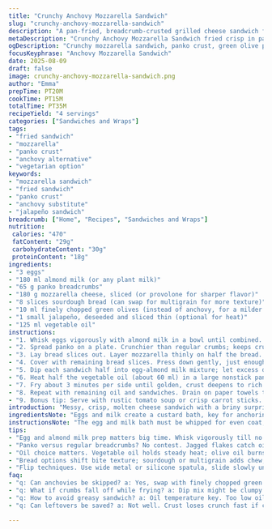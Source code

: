 ```yaml
---
title: "Crunchy Anchovy Mozzarella Sandwich"
slug: "crunchy-anchovy-mozzarella-sandwich"
description: "A pan-fried, breadcrumb-crusted grilled cheese sandwich featuring mozzarella and a sharp anchovy punch, dipped in an egg and almond milk wash, then fried until golden and gooey. Substitutions for dairy and anchovy are offered to keep things flexible. Crispy outside, molten inside, with a subtle heat option and tangy undertones from anchovies, this sandwich breaks the usual mold."
metaDescription: "Crunchy Anchovy Mozzarella Sandwich fried crisp in panko with molten cheese, subtle heat, green olive brine; dairy and anchovy swaps for flexible, rich bites."
ogDescription: "Crunchy mozzarella sandwich, panko crust, green olive punch instead of anchovy, fried golden with jalapeño optional heat. Crispy outside, molten inside."
focusKeyphrase: "Anchovy Mozzarella Sandwich"
date: 2025-08-09
draft: false
image: crunchy-anchovy-mozzarella-sandwich.png
author: "Emma"
prepTime: PT20M
cookTime: PT15M
totalTime: PT35M
recipeYield: "4 servings"
categories: ["Sandwiches and Wraps"]
tags:
- "fried sandwich"
- "mozzarella"
- "panko crust"
- "anchovy alternative"
- "vegetarian option"
keywords:
- "mozzarella sandwich"
- "fried sandwich"
- "panko crust"
- "anchovy substitute"
- "jalapeño sandwich"
breadcrumb: ["Home", "Recipes", "Sandwiches and Wraps"]
nutrition: 
 calories: "470"
 fatContent: "29g"
 carbohydrateContent: "30g"
 proteinContent: "18g"
ingredients:
- "3 eggs"
- "180 ml almond milk (or any plant milk)"
- "65 g panko breadcrumbs"
- "180 g mozzarella cheese, sliced (or provolone for sharper flavor)"
- "8 slices sourdough bread (can swap for multigrain for more texture)"
- "10 ml finely chopped green olives (instead of anchovy, for a milder brine)"
- "1 small jalapeño, deseeded and sliced thin (optional for heat)"
- "125 ml vegetable oil"
instructions:
- "1. Whisk eggs vigorously with almond milk in a bowl until combined. This mix adds a bit of sweetness and lightness, plus dairy-free option if needed. Set aside."
- "2. Spread panko on a plate. Crunchier than regular crumbs; keeps crust crisp and sturdy."
- "3. Lay bread slices out. Layer mozzarella thinly on half the bread. Scatter green olives pieces over cheese for briny punch. Add jalapeño slices if you want a wake-up kick."
- "4. Cover with remaining bread slices. Press down gently, just enough so fillings don’t fall out later. If you prefer, slice crusts off. Cut each sandwich diagonally into two triangles (helps even cooking)."
- "5. Dip each sandwich half into egg-almond milk mixture; let excess drip off. Then coat completely with panko crumbs. If crumbs are sparse, press gently to stick better."
- "6. Heat half the vegetable oil (about 60 ml) in a large nonstick pan over medium-high heat. When oil shimmers, add 2 sandwiches. Listen: sizzle should be steady but not too aggressive, or crumbs burn before cheese melts."
- "7. Fry about 3 minutes per side until golden, crust deepens to rich brown with toasted notes. Cheese should visibly soften, melting around edges. Flip carefully using a spatula to keep crumbs intact. Adjust heat as needed; too hot = scorched crust, too low = greasy, soggy sandos."
- "8. Repeat with remaining oil and sandwiches. Drain on paper towels to suck up excess fat. Serve immediately; crust won’t stay as crunchy once cooled."
- "9. Bonus tip: Serve with rustic tomato soup or crisp carrot sticks. Balances rich, sharp sandwich with fresh acidity and crunch."
introduction: "Messy, crisp, molten cheese sandwich with a briny surprise. Forget plain grilled cheese — here, bread’s coated in panko for that shatter when you bite. Mozzarella stays gooey, cloaked by a savory hint of olives instead of anchovies (less fishy, still salty). The quick egg and almond milk dip binds crumbs stronger and toning richness enclosed. Tried regular milk before; almond milk actually gives a cleaner, lighter fry—less splatter, too. Jalapeño’s optional, but adds a sharp zing that cuts through the lush cheese. Pan heating must be precise, listen for steady sizzle, smell nutty toasted crumbs. Overdo heat, crumbs burn; low heat, it’s greasy and chewy. This sandwich requires some patience, but when it hits that golden crackly edge—sublime. Not your kid’s lunch. Crunch, heat, melt, salt. Iconic, with flair."
ingredientsNote: "Eggs and milk create a custard bath, key for anchoring breadcrumbs to sandwich. Almond milk subbed for dairy makes crust surprisingly light; works well if lactose intolerant or want less richness. Panko crumbs are crucial—the jagged flakes capture fat and crisp beautifully, regular breadcrumbs yield a softer crust, less satisfying. Mozzarella chosen for ooze, but provolone sharpness is a good twist—try both if unsure. Bread choice shifts texture: sourdough or multigrain adds chewiness and tang, white wins for softness and melting harmony. Anchovy replaced here with green olives—less fishy, still umami, keeps the sandwich approachable but flavorful. Jalapeño optional; skip if heat’s not your friend or swap for smoky paprika for depth without spice. Vegetable oil tolerates heat better, olive oil burns fast, so avoid for frying. These swaps keep it practical, adaptable."
instructionsNote: "The egg and milk bath must be whipped for even coat; clumpy dip = uneven crumb grip—crumbs fall off while frying. Rest the dipped sandwich briefly before panko, helps crumbs stick better. Panko pressed gently so it doesn’t compress too dense, which ruins crispness. Heat management is the hardest step: too hot, crumbs blacken while cheese melts unevenly; too cool, sandwiches soak up oil, lose crunch, get soggy. Listen for a steady sizzle, smell toasted breadcrumb aroma as timer cue—not just clock watching. Flip with wide spatula, slide in slowly, crumbs fragile when hot. After frying, drain sandwiches on paper towel and serve immediately; crumb crust softens fast. Serve piping hot; reheating kills crisp. Tried microwaving leftovers once—disaster, all soggy. Stove or toaster oven leftover life better. A good fry is tactile—feel crust crunch gives way to molten cheese gooeyness inside, taste umami balance with salty olives and subtle fire from jalapeños if used."
tips:
- "Egg and almond milk prep matters big time. Whisk vigorously till no lumps. Clumps mean uneven breadcrumb grip; crumbs fall off in pan. Rest dipped sandwich so wet mix sets slightly before panko to bind better. Almond milk lighter, cuts grease. Tried dairy, lost crisp. Keep dip cold for control; warm mix gets messy."
- "Panko versus regular breadcrumbs? No contest. Jagged flakes catch oil, create earthy crunch. Regular crumbs pack down; softer crust, no crack. Press crumbs gently so air gaps remain. Dense pack kills crisp. Flip slow, spatula wide, keep that crust intact. Oil heat crucial; hot enough for sizzle sound steady, low enough for cheese melt without burn."
- "Oil choice matters. Vegetable oil holds steady heat; olive oil burns fast, bitter aftertaste when frying. Use about half your oil each batch to avoid smoke. Wait for shimmer, listen for steady sizzle. Too hot, crumbs blacken fast, cheese melts uneven. Too low, greasy soggy crust; drains but still thick oil layer. Drain on paper towels immediately."
- "Bread options shift bite texture; sourdough or multigrain adds chew, tang. White keeps it soft, melts harmoniously with cheese. Consider crusts-off if softer edges preferred. Jalapeño adds clear heat but omit for gentle flavor or swap smoky paprika for depth without bite. Green olives replace anchovies bringing salty umami with less fishiness. Green olive quantity key; too much, overwhelmed."
- "Flip techniques. Use wide metal or silicone spatula, slide slowly under sandwich to avoid crumbs falling. Crackly crust sounds give clue; when deep golden brown, ready to flip. Timing each side about 3 minutes but adjust based on stove intensity. Cheese softness visible as edges start to pool and shimmer. Remove to paper towel lined plate to soak excess fat fast; crust loses crisp quickly once cooled."
faq:
- "q: Can anchovies be skipped? a: Yes, swap with finely chopped green olives. Less fishy, still salty and umami punch. Use about same volume but adjust to taste. Anchovies do add depth but olives soften and open sandwich to non-fish eaters."
- "q: What if crumbs fall off while frying? a: Dip mix might be clumpy or wet layer too thin. Rest dipped bread briefly before coating panko helps. Press crumbs gently onto bread, don’t squeeze. Oil too cool also causes crumbs to fall off faster."
- "q: How to avoid greasy sandwich? a: Oil temperature key. Too low oil soaks bread. Heat halfway, wait for shimmer and steady sizzle sound before adding sandwich. Drain sandwiches immediately after frying on paper towels. Use less oil per batch so it stays clean longer."
- "q: Can leftovers be saved? a: Not well. Crust loses crunch fast if cooled or microwaved. Best eaten hot. If saving, reheat in toaster oven or skillet for short time till crust crisps back up. Avoid microwave; makes soggy, chewy cheese blobs."

---
```


